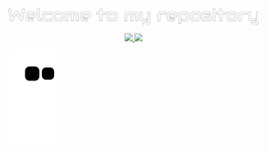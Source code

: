 ![Welcome to my repository](./welcome-to-my-repository.svg)

<div align="center">
  <span>
    <a href="https://t.me/mikhailegorov_dev">
      <img src="https://img.shields.io/badge/Telegram-2CA5E0?style=for-the-badge&logo=telegram&logoColor=white">
    </a>
  </span>
  <span>
    <a href="mailto:m-5321e@yandex.com">
      <img src="https://img.shields.io/badge/Email-D14836?style=for-the-badge&logo=gmail&logoColor=white">
    </a>
  </span>
</div>

![Snake animation](https://raw.githubusercontent.com/egorov-m/egorov-m/output/github-contribution-grid-snake.svg)

<!--
**egorov-m/egorov-m** is a ✨ _special_ ✨ repository because its `README.md` (this file) appears on your GitHub profile.

Here are some ideas to get you started:

- 🔭 I’m currently working on ...
- 🌱 I’m currently learning ...
- 👯 I’m looking to collaborate on ...
- 🤔 I’m looking for help with ...
- 💬 Ask me about ...
- 📫 How to reach me: ...
- 😄 Pronouns: ...
- ⚡ Fun fact: ...
-->
